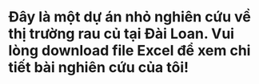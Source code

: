 # Đây là một dự án nhỏ nghiên cứu về thị trường rau củ tại Đài Loan. Vui lòng download file Excel để xem chi tiết bài nghiên cứu của tôi!
